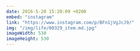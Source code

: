 ```yaml
---
date: 2016-5-20 15:20:09 +0200
embed: "instagram"
link: "https://www.instagram.com/p/BFn1jVgJcJ9/"
img: "/img/life/00329_item.md.jpg"
imageWidth: 530
imageHeight: 530
---
```


